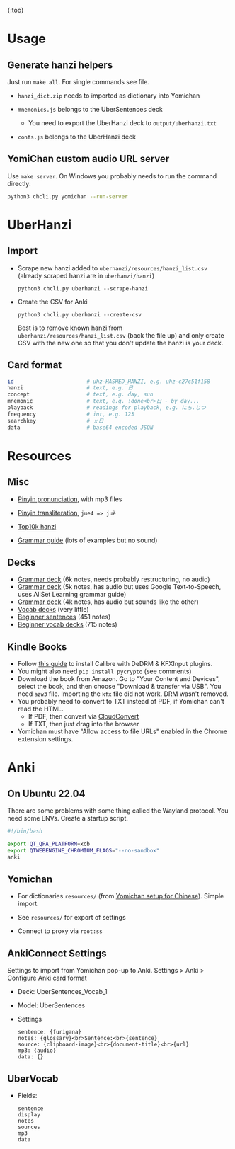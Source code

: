 {:toc}

# Usage



## Generate hanzi helpers

Just run `make all`. For single commands see file.

- `hanzi_dict.zip` needs to imported as dictionary into Yomichan
- `mnemonics.js` belongs to the UberSentences deck
  - You need to export the UberHanzi deck to `output/uberhanzi.txt`

- `confs.js` belongs to the UberHanzi deck



## YomiChan custom audio URL server

Use `make server`. On Windows you probably needs to run the command directly:

```bash
python3 chcli.py yomichan --run-server
```



# UberHanzi



## Import

- Scrape new hanzi added to `uberhanzi/resources/hanzi_list.csv` (already scraped hanzi are in `uberhanzi/hanzi`)

  ```
  python3 chcli.py uberhanzi --scrape-hanzi
  ```

- Create the CSV for Anki

  ```
  python3 chcli.py uberhanzi --create-csv
  ```

  Best is to remove known hanzi from `uberhanzi/resources/hanzi_list.csv` (back the file up) and only create CSV with the new one so that you don't update the hanzi is your deck.



## Card format

```bash
id						 # uhz-HASHED_HANZI, e.g. uhz-c27c51f158
hanzi					 # text, e.g. 日										
concept					 # text, e.g. day, sun
mnemonic 				 # text, e.g. !done<br>日 - by day...	
playback 				 # readings for playback, e.g. にち.じつ
frequency				 # int, e.g. 123
searchkey				 # ｘ日
data					 # base64 encoded JSON
```



# Resources



## Misc

- [Pinyin pronunciation](https://chinese.yabla.com/chinese-pinyin-chart.php), with mp3 files

- [Pinyin transliteration](https://mandarintools.com/pychart.html), `jue4 => juè`

- [Top10k hanzi](https://lingua.mtsu.edu/chinese-computing/statistics/char/list.php?Which=MO)

- [Grammar guide](https://resources.allsetlearning.com/chinese/grammar/Grammar_points_by_level) (lots of examples but no sound)

  



## Decks

- [Grammar deck](https://ankiweb.net/shared/info/782551504) (6k notes, needs probably restructuring, no audio) 
- [Grammar deck](https://ankiweb.net/shared/info/797518833) (5k notes, has audio but uses Google Text-to-Speech, uses AllSet Learning grammar guide)
- [Grammar deck](https://ankiweb.net/shared/info/1549870487) (4k notes, has audio but sounds like the other)
- [Vocab decks](https://ankiweb.net/shared/decks/chinese%20vocab) (very little)
- [Beginner sentences](https://ankiweb.net/shared/info/1578796058) (451 notes)
- [Beginner vocab decks](https://ankiweb.net/shared/info/1322310186) (715 notes)



## Kindle Books

- Follow [this guide](https://www.cloudwards.net/remove-drm-from-kindle-books/) to install Calibre with DeDRM & KFXInput plugins.
- You might also need `pip install pycrypto` (see comments)
- Download the book from Amazon. Go to "Your Content and Devices", select the book, and then choose "Download & transfer via USB". You need `azw3` file. Importing the `kfx` file did not work. DRM wasn't removed.
- You probably need to convert to TXT instead of PDF, if Yomichan can't read the HTML.
  - If PDF, then convert via [CloudConvert](https://cloudconvert.com/pdf-to-html)
  - If TXT, then just drag into the browser
- Yomichan must have "Allow access to file URLs" enabled in the Chrome extension settings.



# Anki

## On Ubuntu 22.04

There are some problems with some thing called the Wayland protocol. You need some ENVs. Create a startup script.

```bash
#!/bin/bash

export QT_QPA_PLATFORM=xcb
export QTWEBENGINE_CHROMIUM_FLAGS="--no-sandbox"
anki
```



## Yomichan 

- For dictionaries `resources/` (from [Yomichan setup for Chinese](https://gist.github.com/shoui520/25460fd2e9fb194d3e5152fa2ce42ca2)). Simple import.

- See `resources/` for export of settings

- Connect to proxy via `root:ss`

  

## AnkiConnect Settings

Settings to import from Yomichan pop-up to Anki. Settings > Anki > Configure Anki card format

- Deck: UberSentences_Vocab_1

- Model: UberSentences

- Settings

  ```
  sentence: {furigana}
  notes: {glossary}<br>Sentence:<br>{sentence}
  source: {clipboard-image}<br>{document-title}<br>{url}
  mp3: {audio}
  data: {}
  ```

  

## UberVocab

- Fields:

  ```
  sentence
  display
  notes
  sources
  mp3
  data
  ```

  
